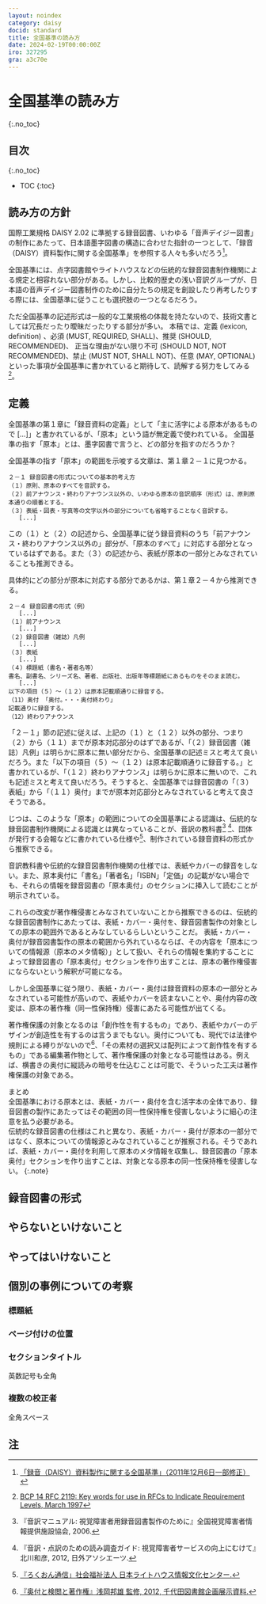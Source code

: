 ```yaml
---
layout: noindex
category: daisy
docid: standard
title: 全国基準の読み方
date: 2024-02-19T00:00:00Z
iro: 327295
gra: a3c70e
---
```


# 全国基準の読み方
{:.no_toc}

## 目次
{:.no_toc}

* TOC
{:toc}

## 読み方の方針

国際工業規格 DAISY 2.02 に準拠する録音図書、いわゆる「音声デイジー図書」の制作にあたって、日本語墨字図書の構造に合わせた指針の一つとして、「録音（DAISY）資料製作に関する全国基準」を参照する人々も多いだろう[^standard2011]。

[^standard2011]: [「録音（DAISY）資料製作に関する全国基準」（2011年12月6日一部修正）](https://www.jla.or.jp/portals/0/html/lsh/zenkokukijyun.html)

全国基準には、点字図書館やライトハウスなどの伝統的な録音図書制作機関による規定と相容れない部分がある。しかし、比較的歴史の浅い音訳グループが、日本語の音声デイジー図書制作のために自分たちの規定を創設したり再考したりする際には、全国基準に従うことも選択肢の一つとなるだろう。

ただ全国基準の記述形式は一般的な工業規格の体裁を持たないので、技術文書としては冗長だったり曖昧だったりする部分が多い。
本稿では、定義 (lexicon, definition) 、必須 (MUST, REQUIRED, SHALL)、推奨 (SHOULD, RECOMMENDED)、 正当な理由がない限り不可 (SHOULD NOT, NOT RECOMMENDED)、禁止 (MUST NOT, SHALL NOT)、任意 (MAY, OPTIONAL) といった事項が全国基準に書かれていると期待して、読解する努力をしてみる[^bcp14rfc2119]。

[^bcp14rfc2119]: [BCP 14 RFC 2119: Key words for use in RFCs to Indicate Requirement Levels, March 1997](https://www.rfc-editor.org/info/rfc2119)

## 定義

全国基準の第１章に「録音資料の定義」として「主に活字による原本があるもので [...]」と書かれているが、「原本」という語が無定義で使われている。
全国基準の指す「原本」とは、墨字図書で言うと、どの部分を指すのだろうか？

全国基準の指す「原本」の範囲を示唆する文章は、第１章２－１に見つかる。

```
２－１ 録音図書の形式についての基本的考え方
（１）原則、原本のすべてを音訳する。
（２）前アナウンス・終わりアナウンス以外の、いわゆる原本の音訳順序（形式）は、原則原本通りの順番とする。
（３）表紙・図表・写真等の文字以外の部分についても省略することなく音訳する。
   [...]
```
この（１）と（２）の記述から、全国基準に従う録音資料のうち「前アナウンス・終わりアナウンス以外の」部分が、「原本のすべて」に対応する部分となっているはずである。また（３）の記述から、表紙が原本の一部分とみなされていることも推測できる。

具体的にどの部分が原本に対応する部分であるかは、第１章２－４から推測できる。
```
２－４ 録音図書の形式（例）
   [...]
（１）前アナウンス
   [...]
（２）録音図書（雑誌）凡例
   [...]
（３）表紙
   [...]
（４）標題紙（書名・著者名等）
書名、副書名、シリーズ名、著者、出版社、出版年等標題紙にあるものをそのまま読む。
   [...]
以下の項目（５）～（１２）は原本記載順通りに録音する。
（11）奥付 「奥付。・・・奥付終わり」
記載通りに録音する。
（12）終わりアナウンス
```
「２－１」節の記述に従えば、上記の（１）と（１２）以外の部分、つまり（２）から（１１）までが原本対応部分のはずであるが、「（２）録音図書（雑誌）凡例」は明らかに原本に無い部分だから、全国基準の記述ミスと考えて良いだろう。また「以下の項目（５）～（１２）は原本記載順通りに録音する。」と書かれているが、「（１２）終わりアナウンス」は明らかに原本に無いので、これも記述ミスと考えて良いだろう。そうすると、全国基準では録音図書の「（３）表紙」から「（１１）奥付」までが原本対応部分とみなされていると考えて良さそうである。

じつは、このような「原本」の範囲についての全国基準による認識は、伝統的な録音図書制作機関による認識とは異なっていることが、音訳の教科書[^onyakut] [^kitagawa2012]、団体が発行する会報などに書かれている仕様や[^rokuont]、制作されている録音資料の形式から推察できる。

[^onyakut]: 『音訳マニュアル: 視覚障害者用録音図書製作のために』全国視覚障害者情報提供施設協会, 2006.

[^kitagawa2012]: 『音訳・点訳のための読み調査ガイド: 視覚障害者サービスの向上にむけて』北川和彦, 2012, 日外アソシエーツ.

[^rokuont]: [『ろくおん通信」社会福祉法人 日本ライトハウス情報文化センター.](https://www.lighthouse.or.jp/iccb/publications/index_publications/index_rokuon/)

音訳教科書や伝統的な録音図書制作機関の仕様では、表紙やカバーの録音をしない。また、原本奥付に「書名」「著者名」「ISBN」「定価」の記載がない場合でも、それらの情報を録音図書の「原本奥付」のセクションに挿入して読むことが明示されている。

これらの改変が著作権侵害とみなされていないことから推察できるのは、伝統的な録音図書制作にあたっては、表紙・カバー・奥付を、録音図書製作の対象としての原本の範囲外であるとみなしているらしいということだ。
表紙・カバー・奥付が録音図書製作の原本の範囲から外れているならば、その内容を「原本についての情報源（原本のメタ情報）」として扱い、それらの情報を集約することによって録音図書の「原本奥付」セクションを作り出すことは、原本の著作権侵害にならないという解釈が可能になる。

しかし全国基準に従う限り、表紙・カバー・奥付は録音資料の原本の一部分とみなされている可能性が高いので、表紙やカバーを読まないことや、奥付内容の改変は、原本の著作権（同一性保持権）侵害にあたる可能性が出てくる。

著作権保護の対象となるのは「創作性を有するもの」であり、表紙やカバーのデザインが創造性を有するのは言うまでもない。奥付についても、現代では法律や規則による縛りがないので[^okuduke]、「その素材の選択又は配列によつて創作性を有するもの」である編集著作物として、著作権保護の対象となる可能性はある。例えば、横書きの奥付に縦読みの暗号を仕込むことは可能で、そういった工夫は著作権保護の対象である。

[^okuduke]: [『奥付と検閲と著作権』浅岡邦雄 監修, 2012, 千代田図書館企画展示資料.](https://www.library.chiyoda.tokyo.jp/uploads/findbook/collection/naimusho/kikakutenji/naimushou_archive1.pdf)

まとめ  
全国基準における原本とは、表紙・カバー・奥付を含む活字本の全体であり、録音図書の製作にあたってはその範囲の同一性保持権を侵害しないように細心の注意を払う必要がある。  
伝統的な録音図書の仕様はこれと異なり、表紙・カバー・奥付が原本の一部分ではなく、原本についての情報源とみなされていることが推察される。そうであれば、表紙・カバー・奥付を利用して原本のメタ情報を収集し、録音図書の「原本奥付」セクションを作り出すことは、対象となる原本の同一性保持権を侵害しない。
{:.note}

## 録音図書の形式

## やらないといけないこと

## やってはいけないこと

## 個別の事例についての考察

### 標題紙

### ページ付けの位置

### セクションタイトル
英数記号も全角

### 複数の校正者
全角スペース



## 注

